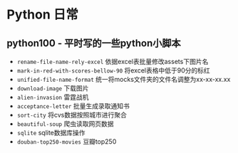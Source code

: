 # Python 日常

## python100 - 平时写的一些python小脚本

* `rename-file-name-rely-excel` 依据excel表批量修改assets下图片名
* `mark-in-red-with-scores-bellow-90`  将excel表格中低于90分的标红
* `unified-file-name-format`  统一将mocks文件夹的文件名调整为xx-xx-xx.xx
* `download-image`  下载图片
* `alien-invasion`  雷霆战机
* `acceptance-letter` 批量生成录取通知书
* `sort-city` 将cvs数据按照城市进行聚合
* `beautiful-soup` 爬虫读取网页数据
* `sqlite` sqlite数据库操作
* `douban-top250-movies` 豆瓣top250